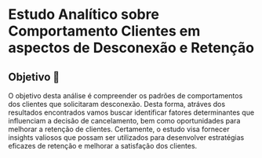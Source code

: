 # Estudo Analítico sobre Comportamento Clientes em aspectos de Desconexão e Retenção

## Objetivo 🎯

O objetivo desta análise é compreender os padrões de comportamentos dos clientes que solicitaram desconexão. Desta forma, atráves dos resultados encontrados vamos buscar identificar fatores determinantes que influenciam a decisão de cancelamento, bem como oportunidades para melhorar a retenção de clientes. Certamente, o estudo visa fornecer insights valiosos que possam ser utilizados para desenvolver estratégias eficazes de retenção e melhorar a satisfação dos clientes.



